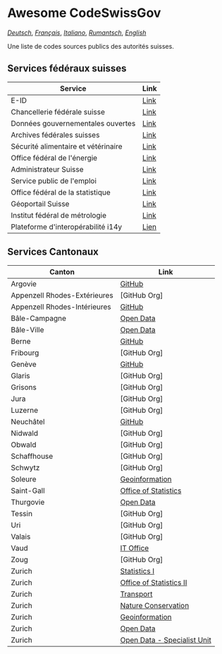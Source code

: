 # Awesome CodeSwissGov

_[Deutsch](./README.de.md)_, _[Français](./README.fr.md)_, _[Italiano](./README.it.md)_, _[Rumantsch](./README.rm.md)_, _[English](./README.md)_

Une liste de codes sources publics des autorités suisses.

## Services fédéraux suisses

|Service|Link|
|-------|----|
E-ID|[Link](https://github.com/e-id-admin)
Chancellerie fédérale suisse|[Link](https://github.com/swiss)
Données gouvernementales ouvertes|[Link](https://github.com/ogdch)
Archives fédérales suisses|[Link](https://github.com/SwissFederalArchives)
Sécurité alimentaire et vétérinaire|[Link](https://github.com/BLV-OSAV-USAV)
Office fédéral de l'énergie|[Link](https://github.com/SFOE)
Administrateur Suisse|[Link](https://github.com/admin-ch)
Service public de l'emploi|[Link](https://github.com/alv-ch)
Office fédéral de la statistique|[Link](https://github.com/BFS-SHS-MSAS)
Géoportail Suisse|[Link](https://github.com/geoadmin)
Institut fédéral de métrologie|[Link](https://github.com/metas-ch)
Plateforme d'interopérabilité i14y|[Lien](https://github.com/I14Y-ch)

## Services Cantonaux

|Canton|Link|
|------|----|
Argovie|[GitHub](https://github.com/kanton-aargau)
Appenzell Rhodes-Extérieures|[GitHub Org]
Appenzell Rhodes-Intérieures|[GitHub](https://github.com/KTAI-GIS)
Bâle-Campagne|[Open Data](https://github.com/ogd-bl)
Bâle-Ville|[Open Data](https://github.com/opendatabs)
Berne|[GitHub](https://github.com/kanton-bern)
Fribourg|[GitHub Org]
Genève|[GitHub](https://github.com/republique-et-canton-de-geneve)
Glaris|[GitHub Org]
Grisons|[GitHub Org]
Jura|[GitHub Org]
Luzerne|[GitHub Org]
Neuchâtel|[GitHub](https://github.com/sitn)
Nidwald|[GitHub Org]
Obwald|[GitHub Org]
Schaffhouse|[GitHub Org]
Schwytz|[GitHub Org]
Soleure|[Geoinformation](https://github.com/sogis)
Saint-Gall|[Office of Statistics](https://github.com/statistikSG)
Thurgovie|[Open Data](https://github.com/ogdtg)
Tessin|[GitHub Org]
Uri|[GitHub Org]
Valais|[GitHub Org]
Vaud|[IT Office](https://github.com/dsi-vd)
Zoug|[GitHub Org]
Zurich|[Statistics I](https://github.com/statistikstadtzuerich)
Zurich|[Office of Statistics II](https://github.com/statistikZH)
Zurich|[Transport](https://github.com/VerkehrsbetriebeZuerich)
Zurich|[Nature Conservation](https://github.com/FNSKtZH)
Zurich|[Geoinformation](https://github.com/gisktzh)
Zurich|[Open Data](https://github.com/opendatazurich)
Zurich|[Open Data - Specialist Unit](https://github.com/openZH)
